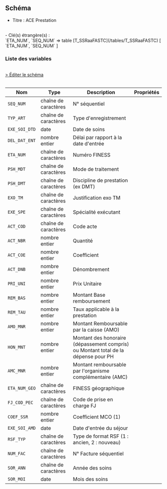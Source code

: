 ## Schéma

- Titre : ACE Prestation
<br />
- Clé(s) étrangère(s) : <br />
`ETA_NUM`, `SEQ_NUM` => table [T_SSRaaFASTC](/tables/T_SSRaaFASTC) [ `ETA_NUM`, `SEQ_NUM` ]<br />

### Liste des variables
<br />
<div>
    <a href="https://gitlab.com/healthdatahub/schema-snds/edit/master/schemas/PMSI%20SSR/T_SSRaaFBSTC.json"  
    arget="_blank" rel="noopener noreferrer">> Éditer le schéma</a>
    <OutboundLink />
</div>
<br />

Nom|Type|Description|Propriétés
-|-|-|-
`SEQ_NUM`|chaîne de caractères|N° séquentiel||
`TYP_ART`|chaîne de caractères|Type d&#x27;enregistrement||
`EXE_SOI_DTD`|date|Date de soins||
`DEL_DAT_ENT`|nombre entier|Délai par rapport à la date d&#x27;entrée||
`ETA_NUM`|chaîne de caractères|Numéro FINESS||
`PSH_MDT`|chaîne de caractères|Mode de traitement||
`PSH_DMT`|chaîne de caractères|Discipline de prestation (ex DMT)||
`EXO_TM`|chaîne de caractères|Justification exo TM||
`EXE_SPE`|chaîne de caractères|Spécialité exécutant||
`ACT_COD`|chaîne de caractères|Code acte||
`ACT_NBR`|nombre entier|Quantité||
`ACT_COE`|nombre entier|Coefficient||
`ACT_DNB`|nombre entier|Dénombrement||
`PRI_UNI`|nombre entier|Prix Unitaire||
`REM_BAS`|nombre entier|Montant Base remboursement||
`REM_TAU`|nombre entier|Taux applicable à la prestation||
`AMO_MNR`|nombre entier|Montant Remboursable par la caisse (AMO)||
`HON_MNT`|nombre entier|Montant des honoraire (dépassement compris) ou Montant total de la dépense pour PH||
`AMC_MNR`|nombre entier|Montant remboursable par l&#x27;organisme complémentaire (AMC)||
`ETA_NUM_GEO`|chaîne de caractères|FINESS géographique||
`FJ_COD_PEC`|chaîne de caractères|Code de prise en charge FJ||
`COEF_SSR`|nombre entier|Coefficient MCO (1)||
`EXE_SOI_AMD`|date|Date d&#x27;entrée du séjour||
`RSF_TYP`|chaîne de caractères|Type de format RSF (1 : ancien, 2 : nouveau)||
`NUM_FAC`|chaîne de caractères|N° Facture séquentiel||
`SOR_ANN`|chaîne de caractères|Année des soins||
`SOR_MOI`|date|Mois des soins||

